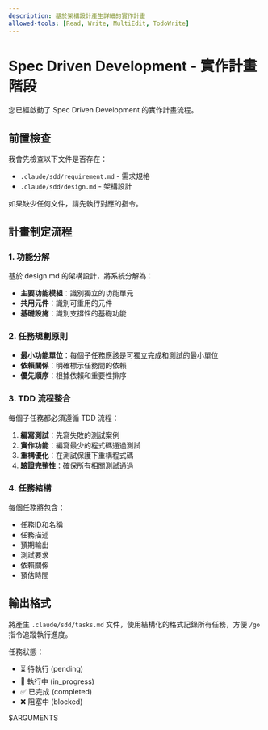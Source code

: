 ```yaml
---
description: 基於架構設計產生詳細的實作計畫
allowed-tools: [Read, Write, MultiEdit, TodoWrite]
---
```


# Spec Driven Development - 實作計畫階段

您已經啟動了 Spec Driven Development 的實作計畫流程。

## 前置檢查

我會先檢查以下文件是否存在：
- `.claude/sdd/requirement.md` - 需求規格
- `.claude/sdd/design.md` - 架構設計

如果缺少任何文件，請先執行對應的指令。

## 計畫制定流程

### 1. 功能分解
基於 design.md 的架構設計，將系統分解為：
- **主要功能模組**：識別獨立的功能單元
- **共用元件**：識別可重用的元件
- **基礎設施**：識別支撐性的基礎功能

### 2. 任務規劃原則
- **最小功能單位**：每個子任務應該是可獨立完成和測試的最小單位
- **依賴關係**：明確標示任務間的依賴
- **優先順序**：根據依賴和重要性排序

### 3. TDD 流程整合
每個子任務都必須遵循 TDD 流程：
1. **編寫測試**：先寫失敗的測試案例
2. **實作功能**：編寫最少的程式碼通過測試
3. **重構優化**：在測試保護下重構程式碼
4. **驗證完整性**：確保所有相關測試通過

### 4. 任務結構
每個任務將包含：
- 任務ID和名稱
- 任務描述
- 預期輸出
- 測試要求
- 依賴關係
- 預估時間

## 輸出格式

將產生 `.claude/sdd/tasks.md` 文件，使用結構化的格式記錄所有任務，方便 `/go` 指令追蹤執行進度。

任務狀態：
- ⏳ 待執行 (pending)
- 🔄 執行中 (in_progress)
- ✅ 已完成 (completed)
- ❌ 阻塞中 (blocked)

$ARGUMENTS